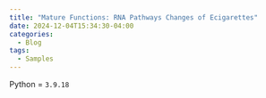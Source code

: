 ```yaml
---
title: "Mature Functions: RNA Pathways Changes of Ecigarettes"
date: 2024-12-04T15:34:30-04:00
categories:
  - Blog
tags:
  - Samples
---
```


Python = `3.9.18`
